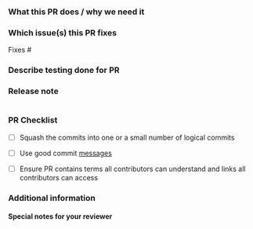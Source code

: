 ### What this PR does / why we need it

### Which issue(s) this PR fixes
<!--
     Usage: Fixes #<issue number>.

     Unless the PR is for a trivial change (e.g. fixing a typo), consider opening an issue first
     (and reference it here) so that the problem the PR addresses can be discussed independently of
     the solutions proposed by this PR.
-->

Fixes #

### Describe testing done for PR

<!-- Example: Created vSphere workload cluster to verify change. -->

### Release note
<!--
     Please add a short text (limit to 1 to 2 sentences if possible) in the release-note block below if
     there is anything in this PR that is worthy of mention in the next release.

     See https://github.com/vmware-tanzu/tanzu-framework/blob/main/docs/release/release-notes.md#does-my-pull-request-need-a-release-note
     for more details.
-->
```release-note

```

### PR Checklist

<!-- Please acknowlege by checking that they are being followed -->

- [ ] Squash the commits into one or a small number of logical commits
      <!--
      This repository adopts a linear git history model where no merge commits are necessary. To
      keep the commit history tidy, it is recommended that authors be responsible for the decision
      whether to squash the PR's changes into a single commit (and tidy up the commit message in the
      process) or organizing them into a small number of self-contained and meaningful ones.
      -->
- [ ] Use good commit [messages](https://github.com/vmware-tanzu/tanzu-framework/blob/main/CONTRIBUTING.md)
- [ ] Ensure PR contains terms all contributors can understand and links all contributors can access


### Additional information

#### Special notes for your reviewer

<!-- Add notes to that can aid in the review process, or leave blank -->

<!--
If this pull request is just an idea or POC, or is not ready for review, select "Create draft pull request" (https://docs.github.com/en/github/collaborating-with-issues-and-pull-requests/about-pull-requests#draft-pull-requests)
instead of "Create pull request"
-->
